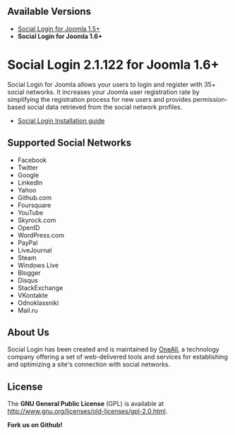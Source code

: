 ## Available Versions
* [Social Login for Joomla 1.5+](https://github.com/oneall/social-login-opencart/tree/joomla/1.5+)
* **Social Login for Joomla 1.6+**

# Social Login 2.1.122 for Joomla 1.6+

Social Login for Joomla allows your users to login and register with 35+ social networks. 
It increases your Joomla user registration rate by simplifying the registration process for 
new users and provides permission-based social data retrieved from the social network profiles.


* [Social Login Installation guide](http://docs.oneall.com/plugins/guide/social-login-joomla/)

## Supported Social Networks
* Facebook
* Twitter
* Google
* LinkedIn
* Yahoo
* Github.com
* Foursquare
* YouTube
* Skyrock.com		
* OpenID
* WordPress.com
* PayPal
* LiveJournal
* Steam
* Windows Live
* Blogger
* Disqus
* StackExchange
* VKontakte
* Odnoklassniki
* Mail.ru


## About Us
Social Login has been created and is maintained by [OneAll](http://www.oneall.com/), a technology company offering a set of 
web-delivered tools and services for establishing and optimizing a site's connection with social networks.


## License
The **GNU General Public License** (GPL) is available at http://www.gnu.org/licenses/old-licenses/gpl-2.0.html.



**Fork us on Github!**